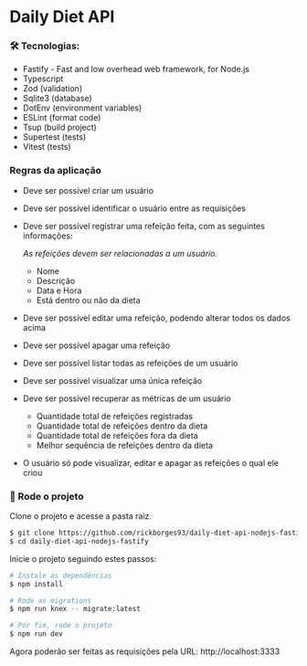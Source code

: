 # Daily Diet API

### 🛠 Tecnologias:
- Fastify - Fast and low overhead web framework, for Node.js
- Typescript
- Zod (validation)
- Sqlite3 (database)
- DotEnv (environment variables)
- ESLint (format code)
- Tsup (build project)
- Supertest (tests)
- Vitest (tests)

### Regras da aplicação

- Deve ser possível criar um usuário
- Deve ser possível identificar o usuário entre as requisições
- Deve ser possível registrar uma refeição feita, com as seguintes informações:
    
    *As refeições devem ser relacionadas a um usuário.*
    
    - Nome
    - Descrição
    - Data e Hora
    - Está dentro ou não da dieta
- Deve ser possível editar uma refeição, podendo alterar todos os dados acima
- Deve ser possível apagar uma refeição
- Deve ser possível listar todas as refeições de um usuário
- Deve ser possível visualizar uma única refeição
- Deve ser possível recuperar as métricas de um usuário
    - Quantidade total de refeições registradas
    - Quantidade total de refeições dentro da dieta
    - Quantidade total de refeições fora da dieta
    - Melhor sequência de refeições dentro da dieta
- O usuário só pode visualizar, editar e apagar as refeições o qual ele criou

### 🚀 Rode o projeto
Clone o projeto e acesse a pasta raiz.

```bash
$ git clone https://github.com/rickborges93/daily-diet-api-nodejs-fastify.git
$ cd daily-diet-api-nodejs-fastify
```
Inicie o projeto seguindo estes passos:
```bash
# Instale as dependências
$ npm install

# Rode as migrations
$ npm run knex -- migrate:latest

# Por fim, rode o projeto
$ npm run dev
```
Agora poderão ser feitas as requisições pela URL: http://localhost:3333